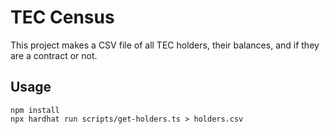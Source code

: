 # TEC Census

This project makes a CSV file of all TEC holders, their balances, and if they are a contract or not.

## Usage

```shell
npm install
npx hardhat run scripts/get-holders.ts > holders.csv
```
